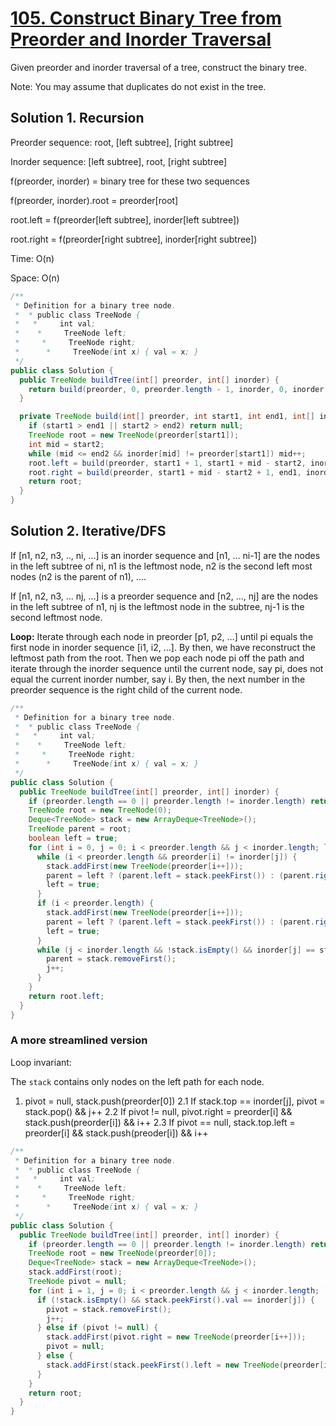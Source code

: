 # [105. Construct Binary Tree from Preorder and Inorder Traversal](https://leetcode.com/problems/construct-binary-tree-from-preorder-and-inorder-traversal/)

Given preorder and inorder traversal of a tree, construct the binary tree.

Note:
You may assume that duplicates do not exist in the tree.

## Solution 1. Recursion

Preorder sequence: root, [left subtree], [right subtree]

Inorder sequence: [left subtree], root, [right subtree]

f(preorder, inorder) = binary tree for these two sequences

f(preorder, inorder).root = preorder[root]

root.left = f(preorder[left subtree], inorder[left subtree])

root.right = f(preorder[right subtree], inorder[right subtree]) 

Time: O(n)

Space: O(n)

```java
/**
 * Definition for a binary tree node.
 *  * public class TreeNode {
 *   *     int val;
 *    *     TreeNode left;
 *     *     TreeNode right;
 *      *     TreeNode(int x) { val = x; }
 */
public class Solution {
  public TreeNode buildTree(int[] preorder, int[] inorder) {
    return build(preorder, 0, preorder.length - 1, inorder, 0, inorder.length - 1);
  }

  private TreeNode build(int[] preorder, int start1, int end1, int[] inorder, int start2, int end2) {
    if (start1 > end1 || start2 > end2) return null;
    TreeNode root = new TreeNode(preorder[start1]);
    int mid = start2;
    while (mid <= end2 && inorder[mid] != preorder[start1]) mid++;
    root.left = build(preorder, start1 + 1, start1 + mid - start2, inorder, start2, mid - 1);
    root.right = build(preorder, start1 + mid - start2 + 1, end1, inorder, mid + 1, end2);
    return root;
  }
}
```

## Solution 2. Iterative/DFS

If [n1, n2, n3, .., ni, …] is an inorder sequence and [n1, … ni-1] are the nodes in the left subtree of ni, n1 is the leftmost node, n2 is the second left most nodes (n2 is the parent of n1), ….

If [n1, n2, n3, … nj, …] is a preorder sequence and [n2, …, nj] are the nodes in the left subtree of n1, nj is the leftmost node in the subtree, nj-1 is the second leftmost node.

**Loop:** Iterate through each node in preorder [p1, p2, …] until pi equals the first node in inorder sequence [i1, i2, …]. By then, we have reconstruct the leftmost path from the root. Then we pop each node pi off the path and iterate through the inorder sequence until the current node, say pi, does not equal the current inorder number, say i. By then, the next number in the preorder sequence is the right child of the current node.

```java
/**
 * Definition for a binary tree node.
 *  * public class TreeNode {
 *   *     int val;
 *    *     TreeNode left;
 *     *     TreeNode right;
 *      *     TreeNode(int x) { val = x; }
 */
public class Solution {
  public TreeNode buildTree(int[] preorder, int[] inorder) {
    if (preorder.length == 0 || preorder.length != inorder.length) return null;
    TreeNode root = new TreeNode(0);
    Deque<TreeNode> stack = new ArrayDeque<TreeNode>();
    TreeNode parent = root;
    boolean left = true;
    for (int i = 0, j = 0; i < preorder.length && j < inorder.length; left = false) {
      while (i < preorder.length && preorder[i] != inorder[j]) {
        stack.addFirst(new TreeNode(preorder[i++]));
        parent = left ? (parent.left = stack.peekFirst()) : (parent.right = stack.peekFirst());
        left = true;
      }
      if (i < preorder.length) {
        stack.addFirst(new TreeNode(preorder[i++]));
        parent = left ? (parent.left = stack.peekFirst()) : (parent.right = stack.peekFirst());
        left = true;
      }
      while (j < inorder.length && !stack.isEmpty() && inorder[j] == stack.peekFirst().val) {
        parent = stack.removeFirst();
        j++;
      }
    }
    return root.left;
  }
}
```

### A more streamlined version

Loop invariant:

The `stack` contains only nodes on the left path for each node.

1. pivot = null, stack.push(preorder[0])
2.1 If stack.top == inorder[j], pivot = stack.pop() && j++
2.2 If pivot != null, pivot.right = preorder[i] && stack.push(preorder[i]) && i++
2.3 If pivot == null, stack.top.left = preorder[i] && stack.push(preoder[i]) && i++

```java
/**
 * Definition for a binary tree node.
 *  * public class TreeNode {
 *   *     int val;
 *    *     TreeNode left;
 *     *     TreeNode right;
 *      *     TreeNode(int x) { val = x; }
 */
public class Solution {
  public TreeNode buildTree(int[] preorder, int[] inorder) {
    if (preorder.length == 0 || preorder.length != inorder.length) return null;
    TreeNode root = new TreeNode(preorder[0]);
    Deque<TreeNode> stack = new ArrayDeque<TreeNode>();
    stack.addFirst(root);
    TreeNode pivot = null;
    for (int i = 1, j = 0; i < preorder.length && j < inorder.length; ) {
      if (!stack.isEmpty() && stack.peekFirst().val == inorder[j]) {
        pivot = stack.removeFirst();
        j++;
      } else if (pivot != null) {
        stack.addFirst(pivot.right = new TreeNode(preorder[i++]));
        pivot = null;
      } else {
        stack.addFirst(stack.peekFirst().left = new TreeNode(preorder[i++]));
      }
    }
    return root;
  }
}
```
